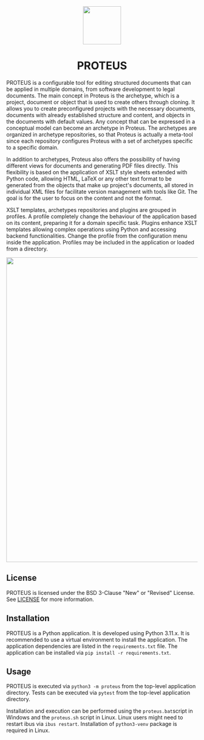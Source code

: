 <div align = center>

<img src="https://github.com/Josdelsan/proteus-tfg/assets/74303153/22db167f-c696-4f66-81ab-20250187eb99" width="100" />

# PROTEUS

</div>

PROTEUS is a configurable tool for editing structured documents that can be applied in multiple domains, from software development to legal documents. The main concept in Proteus is the archetype, which is a project, document or object that is used to create others through cloning. It allows you to create preconfigured projects with the necessary documents, documents with already established structure and content, and objects in the documents with default values. Any concept that can be expressed in a conceptual model can become an archetype in Proteus. The archetypes are organized in archetype repositories, so that Proteus is actually a meta-tool since each repository configures Proteus with a set of archetypes specific to a specific domain.

In addition to archetypes, Proteus also offers the possibility of having different views for documents and generating PDF files directly. This flexibility is based on the application of XSLT style sheets extended with Python code, allowing HTML, LaTeX or any other text format to be generated from the objects that make up project's documents, all stored in individual XML files for facilitate version management with tools like Git. The goal is for the user to focus on the content and not the format.

XSLT templates, archetypes repositories and plugins are grouped in profiles. A profile completely change the behaviour of the application based on its content, preparing it for a domain specific task. Plugins enhance XSLT templates allowing complex operations using Python and accessing  backend functionalities. Change the profile from the configuration menu inside the application. Profiles may be included in the application or loaded from a directory.

<div align = center>
  <img src="https://github.com/user-attachments/assets/936f4820-0017-4da3-a8de-901bccdaf952" width="800" />
</div>

## License
PROTEUS is licensed under the BSD 3-Clause "New" or "Revised" License. See [LICENSE](LICENSE) for more information.

## Installation
PROTEUS is a Python application. It is developed using Python 3.11.x. It is recommended to use a virtual environment to install the application. The application dependencies are listed in the `requirements.txt` file. The application can be installed via `pip install -r requirements.txt`.

## Usage
PROTEUS is executed via `python3 -m proteus` from the top-level application directory.
Tests can be executed via `pytest` from the top-level application directory.

Installation and execution can be performed using the `proteus.bat`script in Windows and the `proteus.sh` script in Linux. Linux users might need to restart ibus via `ibus restart`. Installation of `python3-venv` package is required in Linux.

